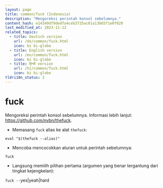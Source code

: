 ```yaml
---
layout: page
title: common/fuck (Indonesia)
description: "Mengoreksi perintah konsol sebelumnya."
content_hash: e14349df9dedfa4ceb3725ac01a13665f1e0f020
last_modified_at: 2023-11-12
related_topics:
  - title: Deutsch version
    url: /de/common/fuck.html
    icon: bi bi-globe
  - title: English version
    url: /en/common/fuck.html
    icon: bi bi-globe
  - title: हिन्दी version
    url: /hi/common/fuck.html
    icon: bi bi-globe
tldri18n_status: 2
---
```

# fuck

Mengoreksi perintah konsol sebelumnya.
Informasi lebih lanjut: <https://github.com/nvbn/thefuck>.

- Memasang `fuck` alias ke alat `thefuck`:

`eval "$(thefuck --alias)"`

- Mencoba mencocokkan aturan untuk perintah sebelumnya:

`fuck`

- Langsung memilih pilihan pertama (argumen yang benar tergantung dari tingkat kejengkelan):

`fuck --`<span class="tldr-var badge badge-pill bg-dark-lm bg-white-dm text-white-lm text-dark-dm font-weight-bold">yes|yeah|hard</span>

